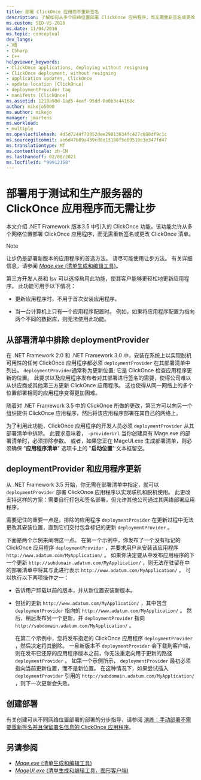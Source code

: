 ```yaml
---
title: 部署 ClickOnce 应用而不重新签名
description: 了解如何从多个网络位置部署 ClickOnce 应用程序，而无需重新签名或更改 ClickOnce 清单。
ms.custom: SEO-VS-2020
ms.date: 11/04/2016
ms.topic: conceptual
dev_langs:
- VB
- CSharp
- C++
helpviewer_keywords:
- ClickOnce applications, deploying without resigning
- ClickOnce deployment, without resigning
- application updates, ClickOnce
- update location [ClickOnce]
- deploymentProvider tag
- manifests [ClickOnce]
ms.assetid: 1218a98d-1ad5-4eef-95dd-0e0b3c44168c
author: mikejo5000
ms.author: mikejo
manager: jmartens
ms.workload:
- multiple
ms.openlocfilehash: 4d5d7244f70852dee29813834fc427c888df9c1c
ms.sourcegitcommit: ae6d47b09a439cd0e13180f5e89510e3e347fd47
ms.translationtype: MT
ms.contentlocale: zh-CN
ms.lasthandoff: 02/08/2021
ms.locfileid: "99912158"
---
```

# <a name="deploy-clickonce-applications-for-testing-and-production-servers-without-resigning"></a>部署用于测试和生产服务器的 ClickOnce 应用程序而无需让步
本文介绍 .NET Framework 版本3.5 中引入的 ClickOnce 功能，该功能允许从多个网络位置部署 ClickOnce 应用程序，而无需重新签名或更改 ClickOnce 清单。

> [!NOTE]
> 让步仍是部署新版本的应用程序的首选方法。 请尽可能使用让步方法。 有关详细信息，请参阅 [ *Mage.exe* (清单生成和编辑工具)](/dotnet/framework/tools/mage-exe-manifest-generation-and-editing-tool)。

 第三方开发人员和 Isv 可以选择启用此功能，使其客户能够更轻松地更新应用程序。 此功能可用于以下情况：

- 更新应用程序时，不用于首次安装应用程序。

- 当一台计算机上只有一个应用程序配置时。 例如，如果将应用程序配置为指向两个不同的数据库，则无法使用此功能。

## <a name="exclude-deploymentprovider-from-deployment-manifests"></a>从部署清单中排除 deploymentProvider
 在 .NET Framework 2.0 和 .NET Framework 3.0 中，安装在系统上以实现脱机可用性的任何 ClickOnce 应用程序都必须 `deploymentProvider` 在其部署清单中列出。 `deploymentProvider`通常称为更新位置; 它是 ClickOnce 检查应用程序更新的位置。 此要求以及应用程序发布者对其部署进行签名的需要，使得公司难以从供应商或其他第三方更新 ClickOnce 应用程序。 这也使得从同一网络上的多个位置部署相同的应用程序变得更加困难。

 随着对 .NET Framework 3.5 中的 ClickOnce 所做的更改，第三方可以向另一个组织提供 ClickOnce 应用程序，然后将该应用程序部署在其自己的网络上。

 为了利用此功能，ClickOnce 应用程序的开发人员必须 `deploymentProvider` 从其部署清单中排除。 此要求意味着， `-providerUrl` 当你创建具有 Mage.exe 的部署清单时，必须排除参数。 或者，如果您正在 MageUI.exe 生成部署清单，则必须确保 "**应用程序清单**" 选项卡上的 "**启动位置**" 文本框留空。

## <a name="deploymentprovider-and-application-updates"></a>deploymentProvider 和应用程序更新
 从 .NET Framework 3.5 开始，你无需在部署清单中指定，就可以 `deploymentProvider` 部署 ClickOnce 应用程序以实现联机和脱机使用。 此更改支持这样的方案：需要自行打包和签名部署，但允许其他公司通过其网络部署应用程序。

 需要记住的重要一点是，排除的应用程序 `deploymentProvider` 在更新过程中无法更改其安装位置，直到它们交付包含标记的更新 `deploymentProvider` 。

 下面是两个示例来阐明这一点。 在第一个示例中，你发布了一个没有标记的 ClickOnce 应用程序 `deploymentProvider` ，并要求用户从安装该应用程序 `http://www.adatum.com/MyApplication/` 。 如果你决定要从中发布应用程序的下一个更新 `http://subdomain.adatum.com/MyApplication/` ，则无法在驻留在中的部署清单中将其与此进行表示 `http://www.adatum.com/MyApplication/` 。 可以执行以下两项操作之一：

- 告诉用户卸载以前的版本，并从新位置安装新版本。

- 包括的更新 `http://www.adatum.com/MyApplication/` ，其中包含 `deploymentProvider` 指向的 `http://www.adatum.com/MyApplication/` 。 然后，稍后发布另一个更新，并 `deploymentProvider` 指向 `http://subdomain.adatum.com/MyApplication/` 。

  在第二个示例中，您将发布指定的 ClickOnce 应用程序 `deploymentProvider` ，然后决定将其删除。 一旦新版本不 `deploymentProvider` 会下载到客户端，则在发布已还原的应用程序版本之前，你无法重定向用于更新的路径 `deploymentProvider` 。 如第一个示例所示， `deploymentProvider` 最初必须指向当前更新位置，而不是新位置。 在这种情况下，如果尝试插入 `deploymentProvider` 引用的 `http://subdomain.adatum.com/MyApplication/` ，则下一次更新会失败。

## <a name="create-a-deployment"></a>创建部署
 有关创建可从不同网络位置部署的部署的分步指导，请参阅 [演练：手动部署不需要重新签名并且保留署名信息的 ClickOnce 应用程序](../deployment/walkthrough-manually-deploying-a-clickonce-app-no-re-signing-required.md)。

## <a name="see-also"></a>另请参阅
- [*Mage.exe* (清单生成和编辑工具)](/dotnet/framework/tools/mage-exe-manifest-generation-and-editing-tool)
- [*MageUI.exe* (清单生成和编辑工具，图形客户端)](/dotnet/framework/tools/mageui-exe-manifest-generation-and-editing-tool-graphical-client)
